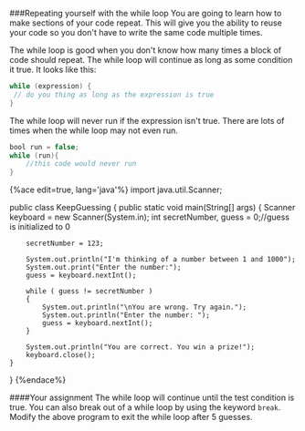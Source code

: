 <!--djw:done-->
###Repeating yourself with the while loop
You are going to learn how to make sections of your code repeat. This will give you the ability to reuse your code so you don't have to write the same code multiple times.

The while loop is good when you don't know how many times a block of code should repeat. The while loop will continue as long as some condition it true. It looks like this:

```java
while (expression) {
 // do you thing as long as the expression is true
}
```
The while loop will never run if the expression isn't true. There are lots of times when the while loop may not even run.

```java
bool run = false;
while (run){
    //this code would never run
}
```


{%ace edit=true, lang='java'%}
import java.util.Scanner;

public class KeepGuessing {
	public static void main(String[] args) {
		Scanner keyboard = new Scanner(System.in);
		int secretNumber, guess = 0;//guess is initialized to 0
		
		secretNumber = 123;
		
		System.out.println("I'm thinking of a number between 1 and 1000");
		System.out.print("Enter the number:");
		guess = keyboard.nextInt();
		
		while ( guess != secretNumber )
		{
			System.out.println("\nYou are wrong. Try again.");
			System.out.println("Enter the number: ");
			guess = keyboard.nextInt();
		}
		
		System.out.println("You are correct. You win a prize!");
		keyboard.close();
	}
}
{%endace%}


####Your assignment
The while loop will continue until the test condition is true. You can also break out of a while loop by using the keyword ```break```. Modify the above program to exit the while loop after 5 guesses.

